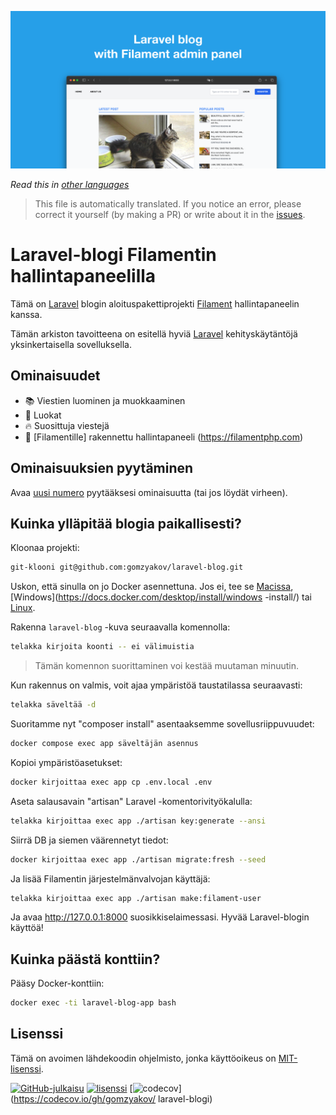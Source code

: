 ![Laravel-blogi Filamentin hallintapaneelilla](../docs/social-preview-en.png)

_Read this in [other languages](./Translations.md)_

>This file is automatically translated. If you notice an error, please correct it yourself (by making a PR) or write about it in the [issues](https://github.com/gomzyakov/laravel-blog/issues).

# Laravel-blogi Filamentin hallintapaneelilla

Tämä on [Laravel](https://laravel.com) blogin aloituspakettiprojekti [Filament](https://filamentphp.com) hallintapaneelin kanssa.

Tämän arkiston tavoitteena on esitellä hyviä [Laravel](https://laravel.com) kehityskäytäntöjä yksinkertaisella sovelluksella.

## Ominaisuudet

- 📚 Viestien luominen ja muokkaaminen
- 🥑 Luokat
- 🔥 Suosittuja viestejä
- 🎉 [Filamentille] rakennettu hallintapaneeli (https://filamentphp.com)

## Ominaisuuksien pyytäminen

Avaa [uusi numero](https://github.com/gomzyakov/laravel-blog/issues/new) pyytääksesi ominaisuutta (tai jos löydät virheen).

## Kuinka ylläpitää blogia paikallisesti?

Kloonaa projekti:

```bash
git-klooni git@github.com:gomzyakov/laravel-blog.git
```

Uskon, että sinulla on jo Docker asennettuna. Jos ei, tee se [Macissa](https://docs.docker.com/desktop/install/mac-install/), [Windows](https://docs.docker.com/desktop/install/windows -install/) tai [Linux](https://docs.docker.com/desktop/install/linux-install/).

Rakenna `laravel-blog` -kuva seuraavalla komennolla:

```bash
telakka kirjoita koonti -- ei välimuistia
```

>Tämän komennon suorittaminen voi kestää muutaman minuutin.

Kun rakennus on valmis, voit ajaa ympäristöä taustatilassa seuraavasti:

```bash
telakka säveltää -d
```

Suoritamme nyt "composer install" asentaaksemme sovellusriippuvuudet:

```bash
docker compose exec app säveltäjän asennus
```

Kopioi ympäristöasetukset:

```bash
docker kirjoittaa exec app cp .env.local .env
```

Aseta salausavain "artisan" Laravel -komentorivityökalulla:

```bash
telakka kirjoittaa exec app ./artisan key:generate --ansi
```

Siirrä DB ja siemen väärennetyt tiedot:

```bash
docker kirjoittaa exec app ./artisan migrate:fresh --seed
```

Ja lisää Filamentin järjestelmänvalvojan käyttäjä:

```bash
telakka kirjoittaa exec app ./artisan make:filament-user
```

Ja avaa http://127.0.0.1:8000 suosikkiselaimessasi. Hyvää Laravel-blogin käyttöä!

## Kuinka päästä konttiin?

Pääsy Docker-konttiin:

```bash
docker exec -ti laravel-blog-app bash
```

## Lisenssi

Tämä on avoimen lähdekoodin ohjelmisto, jonka käyttöoikeus on [MIT-lisenssi](https://github.com/gomzyakov/php-code-style/blob/main/LICENSE).


[![GitHub-julkaisu](https://img.shields.io/github/release/gomzyakov/laravel-blog.svg)](https://github.com/gomzyakov/laravel-blog/releases/latest)
[![lisenssi](https://img.shields.io/badge/License-MIT-green.svg)](https://github.com/gomzyakov/laravel-blog/blob/development/LICENSE)
[![codecov](https://codecov.io/gh/gomzyakov/laravel-blog/branch/main/graph/badge.svg?token=4CYTVMVUYV)](https://codecov.io/gh/gomzyakov/ laravel-blogi)
